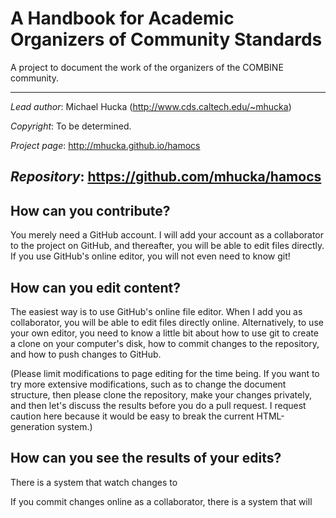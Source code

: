 A Handbook for Academic Organizers of Community Standards
=========================================================

A project to document the work of the organizers of the COMBINE community.

----
*Lead author*:  Michael Hucka (http://www.cds.caltech.edu/~mhucka)

*Copyright*:    To be determined.

*Project page*: http://mhucka.github.io/hamocs

*Repository*:   https://github.com/mhucka/hamocs
----


How can you contribute?
-----------------------

You merely need a GitHub account.  I will add your account as a collaborator to the project on GitHub, and thereafter, you will be able to edit files directly.  If you use GitHub's online editor, you will not even need to know git!

How can you edit content?
-------------------------

The easiest way is to use GitHub's online file editor.  When I add you as collaborator, you will be able to edit files directly online.  Alternatively, to use your own editor, you need to know a little bit about how to use git to create a clone on your computer's disk, how to commit changes to the repository, and how to push changes to GitHub.

(Please limit modifications to page editing for the time being.  If you want to try more extensive modifications, such as to change the document structure, then please clone the repository, make your changes privately, and then let's discuss the results before you do a pull request.  I request caution here because it would be easy to break the current HTML-generation system.)

How can you see the results of your edits?
-----------------------------------------

There is a system that watch changes to 

If you commit changes online as a collaborator, there is a system that will 

